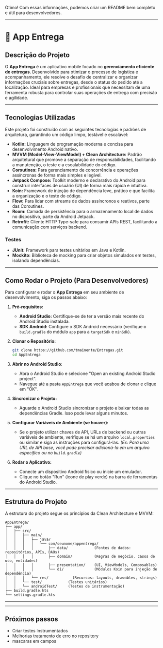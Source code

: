 Ótimo\! Com essas informações, podemos criar um README bem completo e útil para desenvolvedores.

-----

# 🚚 App Entrega

## Descrição do Projeto

O **App Entrega** é um aplicativo mobile focado no **gerenciamento eficiente de entregas**. Desenvolvido para otimizar o processo de logística e acompanhamento, ele resolve o desafio de centralizar e organizar informações cruciais sobre entregas, desde o status do pedido até a localização. Ideal para empresas e profissionais que necessitam de uma ferramenta robusta para controlar suas operações de entrega com precisão e agilidade.

-----

## Tecnologias Utilizadas

Este projeto foi construído com as seguintes tecnologias e padrões de arquitetura, garantindo um código limpo, testável e escalável:

  * **Kotlin:** Linguagem de programação moderna e concisa para desenvolvimento Android nativo.
  * **MVVM (Model-View-ViewModel) + Clean Architecture:** Padrão arquitetural que promove a separação de responsabilidades, facilitando a manutenção, o teste e a escalabilidade do código.
  * **Coroutines:** Para gerenciamento de concorrência e operações assíncronas de forma mais simples e legível.
  * **Jetpack Compose:** Toolkit moderno e declarativo do Android para construir interfaces de usuário (UI) de forma mais rápida e intuitiva.
  * **Koin:** Framework de injeção de dependência leve, prático e que facilita a organização e o teste do código.
  * **Flow:** Para lidar com streams de dados assíncronos e reativos, parte das Coroutines.
  * **Room:** Camada de persistência para o armazenamento local de dados no dispositivo, parte da Android Jetpack.
  * **Retrofit:** Cliente HTTP Type-safe para consumir APIs REST, facilitando a comunicação com serviços backend.

### Testes

  * **JUnit:** Framework para testes unitários em Java e Kotlin.
  * **Mockito:** Biblioteca de mocking para criar objetos simulados em testes, isolando dependências.

-----

## Como Rodar o Projeto (Para Desenvolvedores)

Para configurar e rodar o **App Entrega** em seu ambiente de desenvolvimento, siga os passos abaixo:

1.  **Pré-requisitos:**

      * **Android Studio:** Certifique-se de ter a versão mais recente do Android Studio instalada.
      * **SDK Android:** Configure o SDK Android necessário (verifique o `build.gradle` do módulo `app` para a `targetSdk` e `minSdk`).

2.  **Clonar o Repositório:**

    ```bash
    git clone https://github.com/tmainente/Entregas.git
    cd AppEntrega
    ```

3.  **Abrir no Android Studio:**

      * Abra o Android Studio e selecione "Open an existing Android Studio project".
      * Navegue até a pasta `AppEntrega` que você acabou de clonar e clique em "OK".

4.  **Sincronizar o Projeto:**

      * Aguarde o Android Studio sincronizar o projeto e baixar todas as dependências Gradle. Isso pode levar alguns minutos.

5.  **Configurar Variáveis de Ambiente (se houver):**

      * Se o projeto utilizar chaves de API, URLs de backend ou outras variáveis de ambiente, verifique se há um arquivo `local.properties` ou similar e siga as instruções para configurá-las. *(Ex: Para uma URL de API base, você pode precisar adicioná-la em um arquivo específico ou no `build.gradle`)*

6.  **Rodar o Aplicativo:**

      * Conecte um dispositivo Android físico ou inicie um emulador.
      * Clique no botão "Run" (ícone de play verde) na barra de ferramentas do Android Studio.

-----

## Estrutura do Projeto

A estrutura do projeto segue os princípios da Clean Architecture e MVVM:

```
AppEntrega/
├── app/
│   ├── src/
│   │   ├── main/
│   │   │   ├── java/
│   │   │   │   └── com/seunome/appentrega/
│   │   │   │       ├── data/            (Fontes de dados: repositórios, APIs, DAOs)
│   │   │   │       ├── domain/          (Regras de negócio, casos de uso, entidades)
│   │   │   │       ├── presentation/    (UI, ViewModels, Composables)
│   │   │   │       └── di/              (Módulos Koin para injeção de dependência)
│   │   │   └── res/           (Recursos: layouts, drawables, strings)
│   │   └── test/            (Testes unitários)
│   │   └── androidTest/     (Testes de instrumentação)
├── build.gradle.kts
└── settings.gradle.kts
```

-----


-----

## Próximos passos

* Criar testes Instrumentados
* Melhorias tratamento de erro no repository
* mascaras em campos
  
